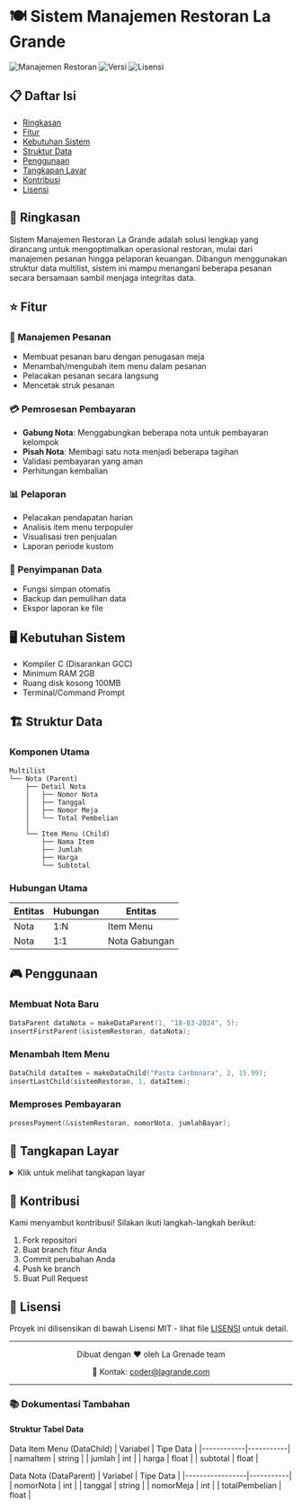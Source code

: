 # 🍽️ Sistem Manajemen Restoran La Grande

![Manajemen Restoran](https://img.shields.io/badge/Manajemen-Restoran-orange)
![Versi](https://img.shields.io/badge/Versi-1.0-blue)
![Lisensi](https://img.shields.io/badge/Lisensi-MIT-green)

## 📋 Daftar Isi
- [Ringkasan](#ringkasan)
- [Fitur](#fitur)
- [Kebutuhan Sistem](#kebutuhan-sistem)
- [Struktur Data](#struktur-data)
- [Penggunaan](#penggunaan)
- [Tangkapan Layar](#tangkapan-layar)
- [Kontribusi](#kontribusi)
- [Lisensi](#lisensi)

## 🎯 Ringkasan
Sistem Manajemen Restoran La Grande adalah solusi lengkap yang dirancang untuk mengoptimalkan operasional restoran, mulai dari manajemen pesanan hingga pelaporan keuangan. Dibangun menggunakan struktur data multilist, sistem ini mampu menangani beberapa pesanan secara bersamaan sambil menjaga integritas data.

## ⭐ Fitur

### 🧾 Manajemen Pesanan
- Membuat pesanan baru dengan penugasan meja
- Menambah/mengubah item menu dalam pesanan
- Pelacakan pesanan secara langsung
- Mencetak struk pesanan

### 💳 Pemrosesan Pembayaran
- **Gabung Nota**: Menggabungkan beberapa nota untuk pembayaran kelompok
- **Pisah Nota**: Membagi satu nota menjadi beberapa tagihan
- Validasi pembayaran yang aman
- Perhitungan kembalian

### 📊 Pelaporan
- Pelacakan pendapatan harian
- Analisis item menu terpopuler
- Visualisasi tren penjualan
- Laporan periode kustom

### 💾 Penyimpanan Data
- Fungsi simpan otomatis
- Backup dan pemulihan data
- Ekspor laporan ke file

## 🖥️ Kebutuhan Sistem
- Kompiler C (Disarankan GCC)
- Minimum RAM 2GB
- Ruang disk kosong 100MB
- Terminal/Command Prompt

## 🏗️ Struktur Data

### Komponen Utama
```
Multilist
└── Nota (Parent)
    ├── Detail Nota
    │   ├── Nomor Nota
    │   ├── Tanggal
    │   ├── Nomor Meja
    │   └── Total Pembelian
    │
    └── Item Menu (Child)
        ├── Nama Item
        ├── Jumlah
        ├── Harga
        └── Subtotal
```

### Hubungan Utama
| Entitas | Hubungan | Entitas |
|---------|----------|---------|
| Nota | 1:N | Item Menu |
| Nota | 1:1 | Nota Gabungan |

## 🎮 Penggunaan

### Membuat Nota Baru
```c
DataParent dataNota = makeDataParent(1, "18-03-2024", 5);
insertFirstParent(&sistemRestoran, dataNota);
```

### Menambah Item Menu
```c
DataChild dataItem = makeDataChild("Pasta Carbonara", 2, 15.99);
insertLastChild(sistemRestoran, 1, dataItem);
```

### Memproses Pembayaran
```c
prosesPayment(&sistemRestoran, nomorNota, jumlahBayar);
```

## 📸 Tangkapan Layar

<details>
<summary>Klik untuk melihat tangkapan layar</summary>

### Menu Utama
```
===== Restoran La Grande =====
1. Buat Nota Baru
2. Tambah Item Menu
3. Proses Pembayaran
4. Lihat Laporan
5. Keluar
```

### Manajemen Nota
```
Nota #1234
Meja: 5
Item:
- 2x Pasta Carbonara   Rp159.900
- 1x Caesar Salad      Rp129.900
Total: Rp289.800
```
</details>

## 🤝 Kontribusi
Kami menyambut kontribusi! Silakan ikuti langkah-langkah berikut:

1. Fork repositori
2. Buat branch fitur Anda
3. Commit perubahan Anda
4. Push ke branch
5. Buat Pull Request

## 📄 Lisensi
Proyek ini dilisensikan di bawah Lisensi MIT - lihat file [LISENSI](LISENSI) untuk detail.

---

<div align="center">

Dibuat dengan ❤️ oleh La Grenade team

📧 Kontak: coder@lagrande.com

</div>

---

### 📚 Dokumentasi Tambahan

#### Struktur Tabel Data

Data Item Menu (DataChild)
| Variabel   | Tipe Data |
|------------|-----------|
| namaItem   | string    |
| jumlah     | int       |
| harga      | float     |
| subtotal   | float     |

Data Nota (DataParent)
| Variabel        | Tipe Data |
|-----------------|-----------|
| nomorNota       | int       |
| tanggal         | string    |
| nomorMeja       | int       |
| totalPembelian  | float     |
